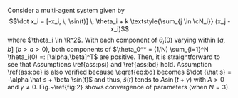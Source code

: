 Consider a multi-agent system given by
$$\dot x_i = [-x_i, \; \sin(t)] \; \theta_i + k \textstyle{\sum_{j \in \cN_i}} (x_j - x_i)$$
where $\theta_i \in \R^2$.
With each component of $\theta_i(0)$ varying within $[a,b]$ ($b>a>0$), both components of $\theta_0^* = (1/N) \sum_{i=1}^N \theta_i(0) =: [\alpha,\beta]^T$ are positive.
Then, it is straightforward to see that Assumptions \ref{ass:psi} and \ref{ass:bd} hold. 
Assumption \ref{ass:pe} is also verified because \eqref{eq:bd} becomes $\dot {\hat s} = -\alpha \hat s + \beta \sin(t)$ and thus, $\hat s(t)$ tends to $A \sin(t + \gamma)$ with $A>0$ and $\gamma \not = 0$.
Fig.~\ref{fig:2} shows convergence of parameters (when $N=3$).
